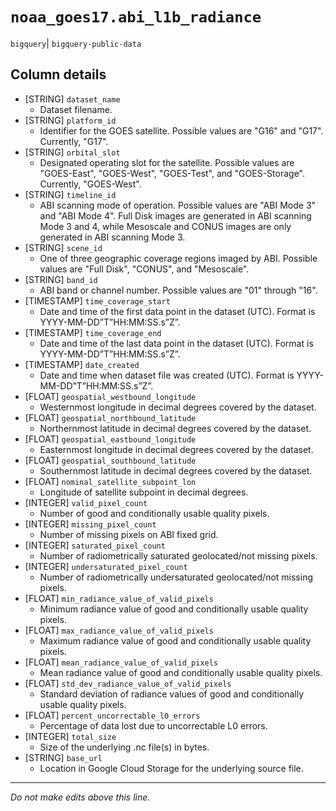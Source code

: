 # `noaa_goes17.abi_l1b_radiance`
`bigquery`| `bigquery-public-data`

## Column details
* [STRING]    `dataset_name`
  - Dataset filename.
* [STRING]    `platform_id`
  - Identifier for the GOES satellite. Possible values are "G16" and "G17". Currently, "G17".
* [STRING]    `orbital_slot`
  - Designated operating slot for the satellite. Possible values are "GOES-East", "GOES-West", "GOES-Test", and "GOES-Storage". Currently, "GOES-West".
* [STRING]    `timeline_id`
  - ABI scanning mode of operation. Possible values are "ABI Mode 3" and "ABI Mode 4". Full Disk images are generated in ABI scanning Mode 3 and 4, while Mesoscale and CONUS images are only generated in ABI scanning Mode 3.
* [STRING]    `scene_id`
  - One of three geographic coverage regions imaged by ABI. Possible values are "Full Disk", "CONUS", and "Mesoscale".
* [STRING]    `band_id`
  - ABI band or channel number. Possible values are "01" through "16".
* [TIMESTAMP] `time_coverage_start`
  - Date and time of the first data point in the dataset (UTC). Format is YYYY-MM-DD”T”HH:MM:SS.s”Z”.
* [TIMESTAMP] `time_coverage_end`
  - Date and time of the last data point in the dataset (UTC). Format is YYYY-MM-DD”T”HH:MM:SS.s”Z”.
* [TIMESTAMP] `date_created`
  - Date and time when dataset file was created (UTC). Format is YYYY-MM-DD”T”HH:MM:SS.s”Z”.
* [FLOAT]     `geospatial_westbound_longitude`
  - Westernmost longitude in decimal degrees covered by the dataset.
* [FLOAT]     `geospatial_northbound_latitude`
  - Northernmost latitude in decimal degrees covered by the dataset.
* [FLOAT]     `geospatial_eastbound_longitude`
  - Easternmost longitude in decimal degrees covered by the dataset.
* [FLOAT]     `geospatial_southbound_latitude`
  - Southernmost latitude in decimal degrees covered by the dataset.
* [FLOAT]     `nominal_satellite_subpoint_lon`
  - Longitude of satellite subpoint in decimal degrees.
* [INTEGER]   `valid_pixel_count`
  - Number of good and conditionally usable quality pixels.
* [INTEGER]   `missing_pixel_count`
  - Number of missing pixels on ABI fixed grid.
* [INTEGER]   `saturated_pixel_count`
  - Number of radiometrically saturated geolocated/not missing pixels.
* [INTEGER]   `undersaturated_pixel_count`
  - Number of radiometrically undersaturated geolocated/not missing pixels.
* [FLOAT]     `min_radiance_value_of_valid_pixels`
  - Minimum radiance value of good and conditionally usable quality pixels.
* [FLOAT]     `max_radiance_value_of_valid_pixels`
  - Maximum radiance value of good and conditionally usable quality pixels.
* [FLOAT]     `mean_radiance_value_of_valid_pixels`
  - Mean radiance value of good and conditionally usable quality pixels.
* [FLOAT]     `std_dev_radiance_value_of_valid_pixels`
  - Standard deviation of radiance values of good and conditionally usable quality pixels.
* [FLOAT]     `percent_uncorrectable_l0_errors`
  - Percentage of data lost due to uncorrectable L0 errors.
* [INTEGER]   `total_size`
  - Size of the underlying .nc file(s) in bytes.
* [STRING]    `base_url`
  - Location in Google Cloud Storage for the underlying source file.

-------------------------------------------------------------------------------
*Do not make edits above this line.*
